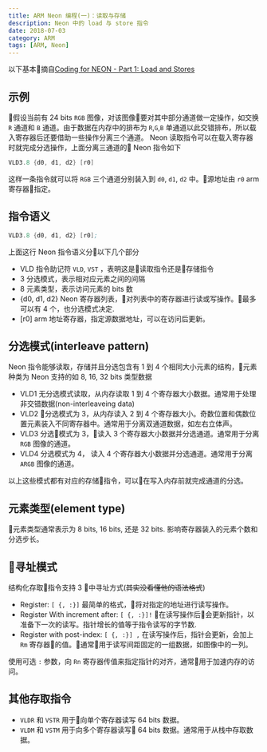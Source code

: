 ```yaml
---
title: ARM Neon 编程(一)：读取与存储
description: Neon 中的 load 与 store 指令
date: 2018-07-03
category: ARM
tags: [ARM, Neon]
---
```


以下基本摘自[Coding for NEON - Part 1: Load and Stores
](https://community.arm.com/processors/b/blog/posts/coding-for-neon---part-1-load-and-stores)

## 示例

假设当前有 24 bits `RGB` 图像，对该图像要对其中部分通道做一定操作，如交换 `R` 通道和 `B` 通道。由于数据在内存中的排布为 `R`,`G`,`B` 单通道以此交错排布，所以载入寄存器后还要借助一些操作分离三个通道。
Neon 读取指令可以在载入寄存器时就完成分选操作，上面分离三通道的 Neon 指令如下

```asm
VLD3.8 {d0, d1, d2} [r0]
```

这样一条指令就可以将 `RGB` 三个通道分别装入到 `d0`, `d1`, `d2` 中。源地址由 `r0` arm 寄存器指定。

## 指令语义

```asm
VLD3.8 {d0, d1, d2} [r0];
```

上面这行 Neon 指令语义分以下几个部分

- VLD
    指令助记符 `VLD`, `VST` ，表明这是读取指令还是存储指令
- 3
    分选模式，表示相对应元素之间的间隔
- 8
    元素类型，表示访问元素的 bits 数
- {d0, d1, d2}
    Neon 寄存器列表，对列表中的寄存器进行读或写操作。最多可以有 4 个，也分选模式决定.
- [r0]
    arm 地址寄存器，指定源数据地址，可以在访问后更新。

## 分选模式(interleave pattern)

Neon 指令能够读取，存储并且分选包含有 1 到 4 个相同大小元素的结构，元素种类为 Neon 支持的如 8, 16, 32 bits 类型数据

- VLD1
    无分选模式读取，从内存读取 1 到 4 个寄存器大小数据。通常用于处理非交错数据(non-interleaveing data)
- VLD2
    分选模式为 3，从内存读入 2 到 4 个寄存器大小。奇数位置和偶数位置元素装入不同寄存器中。通常用于分离双通道数据，如左右立体声。
- VLD3
    分选模式为 3，读入 3 个寄存器大小数据并分选通道。通常用于分离 `RGB` 图像的通道。
- VLD4
    分选模式为 4， 读入 4 个寄存器大小数据并分选通道。通常用于分离 `ARGB` 图像的通道。

以上这些模式都有对应的存储指令，可以在写入内存前就完成通道的分选。

## 元素类型(element type)

元素类型通常表示为 8 bits, 16 bits, 还是 32 bits. 影响寄存器装入的元素个数和分选步长。

## 寻址模式

结构化存取指令支持 3 中寻址方式(~~其实没看懂他的语法格式~~)

- Register: `[ {, :}]`
    最简单的格式，将对指定的地址进行读写操作。
- Register With increment after: `[ {, :}]!`
    在读写操作后会更新指针，以准备下一次的读写。指针增长的值等于指令读写的字节数.
- Register with post-index: `[ {, :}] ,`
    在读写操作后，指针会更新，会加上 `Rm` 寄存器的值。通常用于读写间距固定的一组数据，如图像中的一列。

使用可选 `:` 参数，向 `Rn` 寄存器传值来指定指针的对齐，通常用于加速内存的访问。

## 其他存取指令

- `VLDR` 和 `VSTR`
    用于向单个寄存器读写 64 bits 数据。
- `VLDM` 和 `VSTM`
    用于向多个寄存器读写 64 bits 数据。通常用于从栈中存取数据。